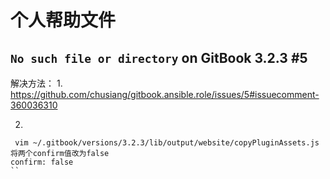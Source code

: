 # 个人帮助文件

## `No such file or directory` on GitBook 3.2.3 #5
解决方法：
1. 
https://github.com/chusiang/gitbook.ansible.role/issues/5#issuecomment-360036310

2. 
```
 vim ~/.gitbook/versions/3.2.3/lib/output/website/copyPluginAssets.js
将两个confirm值改为false
confirm: false
``